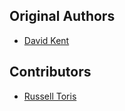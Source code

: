 Original Authors
----------------

 * [David Kent](davidkent@wpi.edu)

Contributors
------------

 * [Russell Toris](rctoris@wpi.edu)
 